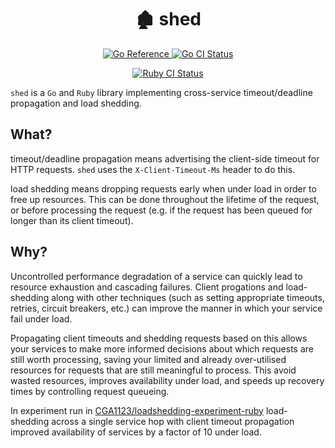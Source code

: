 <h1 align="center">🏚 shed</h1>
<p align="center">
  <a href="https://pkg.go.dev/github.com/CGA1123/shed">
    <img src="https://pkg.go.dev/badge/github.com/CGA1123/shed.svg" alt="Go Reference">
  </a>

  <a href="https://github.com/CGA1123/shed/actions/workflows/go.yml">
    <img src="https://github.com/CGA1123/shed/actions/workflows/go.yml/badge.svg" alt="Go CI Status">
  </a>
</p>
<p align="center">
  <a href="https://github.com/CGA1123/shed/actions/workflows/ruby.yml">
    <img src="https://github.com/CGA1123/shed/actions/workflows/ruby.yml/badge.svg" alt="Ruby CI Status">
  </a>
</p>

`shed` is a `Go` and `Ruby` library implementing cross-service timeout/deadline
propagation and load shedding.


## What?

timeout/deadline propagation means advertising the client-side timeout for HTTP
requests. `shed` uses the `X-Client-Timeout-Ms` header to do this.

load shedding means dropping requests early when under load in order to free up
resources. This can be done throughout the lifetime of the request, or before
processing the request (e.g. if the request has been queued for longer than its
client timeout).

## Why?

Uncontrolled performance degradation of a service can quickly lead to resource
exhaustion and cascading failures. Client progations and load-shedding along
with other techniques (such as setting appropriate timeouts, retries, circuit
breakers, etc.) can improve the manner in which your service fail under load.

Propagating client timeouts and shedding requests based on this allows your
services to make more informed decisions about which requests are still worth
processing, saving your limited and already over-utilised resources for
requests that are still meaningful to process. This avoid wasted resources,
improves availability under load, and speeds up recovery times by controlling
request queueing.

In experiment run in [CGA1123/loadshedding-experiment-ruby] load-shedding
across a single service hop with client timeout propagation improved
availability of services by a factor of 10 under load.


[CGA1123/loadshedding-experiment-ruby]: https://github.com/CGA1123/loadshedding-experiment-ruby
